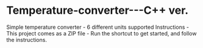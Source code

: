 # Temperature-converter---C++ ver.
Simple temperature converter - 6 different units supported
Instructions - This project comes as a ZIP file - Run the shortcut to get started, and follow the instructions.
